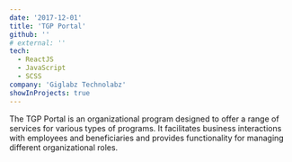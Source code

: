 ```yaml
---
date: '2017-12-01'
title: 'TGP Portal'
github: ''
# external: ''
tech:
  - ReactJS
  - JavaScript
  - SCSS
company: 'Giglabz Technolabz'
showInProjects: true
---
```


The TGP Portal is an organizational program designed to offer a range of services for various types of programs. It facilitates business interactions with employees and beneficiaries and provides functionality for managing different organizational roles.